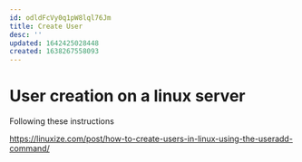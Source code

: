 ```yaml
---
id: odldFcVy0q1pW8lql76Jm
title: Create User
desc: ''
updated: 1642425028448
created: 1638267558093
---
```

# User creation on a linux server


Following these instructions 

https://linuxize.com/post/how-to-create-users-in-linux-using-the-useradd-command/



